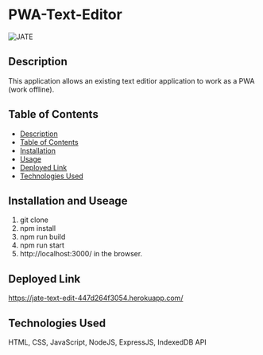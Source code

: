 # PWA-Text-Editor

![JATE](https://github.com/SidneyEdwards/PWA-Text-Editor/assets/124628764/550bfb76-f182-42c4-89ff-d8c53238499a)


## Description

This application allows an existing text editior application to work as a PWA (work offline).


## Table of Contents
- [Description](#description)
- [Table of Contents](#table-of-contents)
- [Installation](#installation)
- [Usage](#usage)
- [Deployed Link](#deployed-link)
- [Technologies Used](#technologies-used)

## Installation and Useage
1. git clone
2. npm install
3. npm run build
4. npm run start
5. http://localhost:3000/ in the browser.

## Deployed Link

https://jate-text-edit-447d264f3054.herokuapp.com/


## Technologies Used
HTML, CSS, JavaScript, NodeJS, ExpressJS, IndexedDB API
